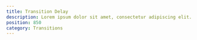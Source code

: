 ```yaml
---
title: Transition Delay
description: Lorem ipsum dolor sit amet, consectetur adipiscing elit.
position: 850
category: Transitions
---
```


